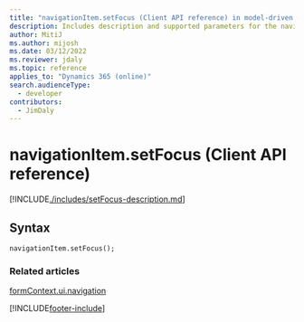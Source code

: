 ```yaml
---
title: "navigationItem.setFocus (Client API reference) in model-driven apps"
description: Includes description and supported parameters for the navigationItem.setFocus method.
author: MitiJ
ms.author: mijosh
ms.date: 03/12/2022
ms.reviewer: jdaly
ms.topic: reference
applies_to: "Dynamics 365 (online)"
search.audienceType: 
  - developer
contributors:
  - JimDaly
---
```

# navigationItem.setFocus (Client API reference)

[!INCLUDE[./includes/setFocus-description.md](./includes/setFocus-description.md)]

## Syntax

`navigationItem.setFocus();`

### Related articles

[formContext.ui.navigation](../formContext-ui-navigation.md)


[!INCLUDE[footer-include](../../../../../includes/footer-banner.md)]
